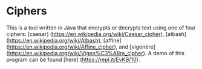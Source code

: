 # Ciphers

This is a tool written in Java that encrypts or decrypts text using one of four ciphers: [caesar] (https://en.wikipedia.org/wiki/Caesar_cipher), 
[atbash] (https://en.wikipedia.org/wiki/Atbash), [affine] (https://en.wikipedia.org/wiki/Affine_cipher), and [vigenère] 
(https://en.wikipedia.org/wiki/Vigen%C3%A8re_cipher). A demo of this program can be found [here] (https://repl.it/EvKB/10).

